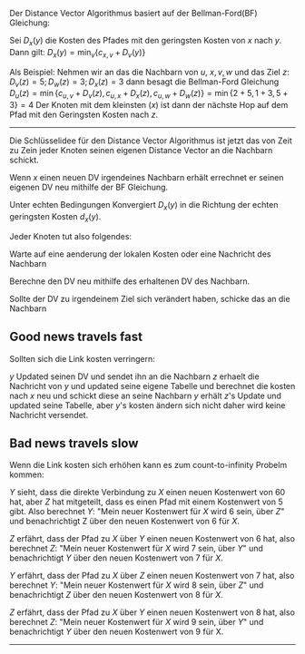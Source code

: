 
Der Distance Vector Algorithmus basiert auf der Bellman-Ford(BF) Gleichung:

Sei $D_{x}(y)$ die Kosten des Pfades mit den geringsten Kosten von $x$ nach $y$.
Dann gilt:
$D_{x}(y) = \min_{v}\lbrace c_{x,v} + D_{v}(y)\rbrace$ 

Als Beispiel:
Nehmen wir an das die Nachbarn von $u$, $x, v, w$ und das Ziel $z$:
$D_{v}(z) = 5; D_{w}(z) = 3; D_{x}(z) = 3$ 
dann besagt die Bellman-Ford Gleichung
$D_{u}(z) = \min\lbrace c_{u,v} + D_{v}(z), c_{u,x} + D_{x}(z), c_{u,w} + D_{w}(z)\rbrace = \min\lbrace 2 + 5, 1+ 3, 5 + 3\rbrace = 4$
Der Knoten mit dem kleinsten $(x)$ ist dann der nächste Hop auf dem Pfad mit den Geringsten Kosten nach $z$.

---

Die Schlüsselidee für den Distance Vector Algorithmus ist jetzt das von Zeit zu Zein jeder Knoten seinen eigenen Distance Vector an die Nachbarn schickt.

Wenn $x$ einen neuen DV irgendeines Nachbarn erhält errechnet er seinen eigenen DV neu mithilfe der BF Gleichung. 

Unter echten Bedingungen Konvergiert $D_{x}(y)$ in die Richtung der echten geringsten Kosten $d_{x}(y)$.

Jeder Knoten tut also folgendes:

Warte auf eine aenderung der lokalen Kosten oder eine Nachricht des Nachbarn

Berechne den DV neu mithilfe des erhaltenen DV des Nachbarn. 

Sollte der DV zu irgendeinem Ziel sich verändert haben, schicke das an die Nachbarn


## Good news travels fast
Sollten sich die Link kosten verringern:

$y$ Updated seinen DV und sendet ihn an die Nachbarn
$z$ erhaelt die Nachricht von $y$ und updated seine eigene Tabelle und berechnet die kosten nach $x$ neu und schickt diese an seine Nachbarn
$y$ erhält $z$'s Update und updated seine Tabelle, aber $y$'s kosten ändern sich nicht daher wird keine Nachricht versendet.

## Bad news travels slow

Wenn die Link kosten sich erhöhen kann es zum count-to-infinity Probelm kommen:

$Y$ sieht, dass die direkte Verbindung zu $X$ einen neuen Kostenwert von $60$ hat, aber $Z$ hat mitgeteilt, dass es einen Pfad mit einem Kostenwert von $5$ gibt. Also berechnet $Y$: "Mein neuer Kostenwert für $X$ wird $6$ sein, über $Z$" und benachrichtigt Z über den neuen Kostenwert von $6$ für $X$.

$Z$ erfährt, dass der Pfad zu $X$ über $Y$ einen neuen Kostenwert von 6 hat, also berechnet $Z$: "Mein neuer Kostenwert für $X$ wird 7 sein, über $Y$" und benachrichtigt $Y$ über den neuen Kostenwert von 7 für $X$.

$Y$ erfährt, dass der Pfad zu $X$ über $Z$ einen neuen Kostenwert von $7$ hat, also berechnet $Y$: "Mein neuer Kostenwert für $X$ wird $8$ sein, über $Z$" und benachrichtigt $Z$ über den neuen Kostenwert von $8$ für $X$.

$Z$ erfährt, dass der Pfad zu $X$ über $Y$ einen neuen Kostenwert von $8$ hat, also berechnet $Z$: "Mein neuer Kostenwert für $X$ wird $9$ sein, über $Y$" und benachrichtigt $Y$ über den neuen Kostenwert von $9$ für X.

---
